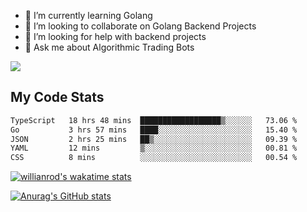 
- 🌱 I’m currently learning Golang
- 👯 I’m looking to collaborate on Golang Backend Projects
- 🤔 I’m looking for help with backend projects
- 💬 Ask me about Algorithmic Trading Bots

![](https://github-profile-trophy.vercel.app/?username=kevinbarrero)

## My Code Stats

<!--START_SECTION:waka-->

```txt
TypeScript   18 hrs 48 mins  ██████████████████▒░░░░░░   73.06 %
Go           3 hrs 57 mins   ████░░░░░░░░░░░░░░░░░░░░░   15.40 %
JSON         2 hrs 25 mins   ██▒░░░░░░░░░░░░░░░░░░░░░░   09.39 %
YAML         12 mins         ▒░░░░░░░░░░░░░░░░░░░░░░░░   00.81 %
CSS          8 mins          ░░░░░░░░░░░░░░░░░░░░░░░░░   00.54 %
```

<!--END_SECTION:waka-->

[![willianrod's wakatime stats](https://github-readme-stats.vercel.app/api/wakatime?username=holdandup&layout=compact&theme=react&custom_title=Wakatime%20All%20Time%20Stats&langs_count=8)](https://github.com/anuraghazra/github-readme-stats)

[![Anurag's GitHub stats](https://github-readme-stats.vercel.app/api?username=Kevinbarrero)](https://github.com/anuraghazra/github-readme-stats)




